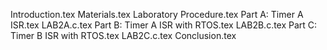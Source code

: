 Introduction.tex
Materials.tex
Laboratory Procedure.tex
Part A: Timer A ISR.tex
LAB2A.c.tex
Part B: Timer A ISR with RTOS.tex
LAB2B.c.tex
Part C: Timer B ISR with RTOS.tex
LAB2C.c.tex
Conclusion.tex
